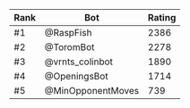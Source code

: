 Rank|Bot|Rating
---|---|---
#1|@RaspFish|2386
#2|@ToromBot|2278
#3|@vrnts_colinbot|1890
#4|@OpeningsBot|1714
#5|@MinOpponentMoves|739
